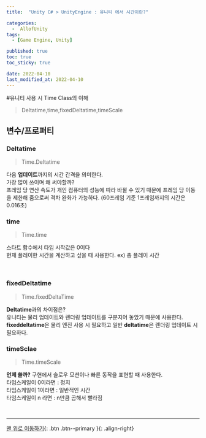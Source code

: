 ```yaml
---
title:  "Unity C# > UnityEngine : 유니티 에서 시간이란?" 

categories:
  -  AllofUnity
tags:
  - [Game Engine, Unity]

published: true
toc: true
toc_sticky: true

date: 2022-04-10
last_modified_at: 2022-04-10
---
```


#유니티 사용 시 Time Class의 이해

> Deltatime,time,fixedDeltatime,timeScale
## 변수/프로퍼티

###  Deltatime

> Time.Deltatime

다음 **업데이트**까지의 시간 간격을 의미한다.
<br>
가장 많이 쓰이며 왜 써야할까?
<br>
프레임 당 연산 속도가 개인 컴퓨터의 성능에 따라 바뀔 수 있기 때문에 프레임 당 이동을 제한해 줌으로써 격차 완화가 가능하다. (60프레임 기준 1프레임까지의 시간은 0.016초)
<br>

###  time

> Time.time

스타트 함수에서 타임 시작값은 0이다
<br>
현재 플레이한 시간을 계산하고 싶을 때 사용한다. ex) 총 플레이 시간

<br>

###  fixedDeltatime

> Time.fixedDeltaTime

**Deltatime**과의 차이점은?
<br>
유니티는 물리 업데이트와 렌더링 업데이트를 구분지어 놓았기 때문에 사용한다.
**fixeddeltatime**은 물리 엔진 사용 시 필요하고
일반 **deltatime**은 렌더링 업데이트 시 필요하다.
<br>

###  timeSclae

>Time.timeScale

**언제 쓸까?** 구현에서 슬로우 모션이나 빠른 동작을 표현할 때 사용한다.
<br>
타임스케일이 0이라면 : 정지
<br>
타임스케일이 1이라면 : 일반적인 시간
<br>
타임스케일이 n 라면 : n만큼 곱해서 빨라짐

<br>

***
[맨 위로 이동하기](#){: .btn .btn--primary }{: .align-right}